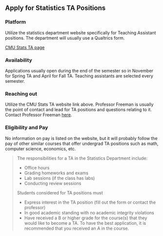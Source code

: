## Apply for Statistics TA Positions

### Platform

Utilize the statistics department website specifically for Teaching Assistant positions. The department will usually use a Qualtrics form.

[CMU Stats TA page](http://stat.cmu.edu/undergraduate/ta-application)

### Availability

Applications usually open during the end of the semester so in November for Spring TA and April for Fall TA. Teaching assistants are selected every semester.

### Reaching out

Utilize the CMU Stats TA website link above. Professor Freeman is usually the point of contact and lead for TA positions and questions relating to it. Contact Professor Freeman [here](pfreeman@stat.cmu.edu).

### Eligibility and Pay

No information on pay is listed on the website, but it will probably follow the pay of other similar courses that offer undergrad TA positions such as math, computer science, economics, etc.

> The responsibilities for a TA in the Statistics Department include:
>
> - Office hours
> - Grading homeworks and exams
> - Lab sessions (if the class has labs)
> - Conducting review sessions
>
> Students considered for TA positions must
>
> - Express interest in the TA position (fill out the form or contact the professor)
> - In good academic standing with no academic integrity violations
> - Have received a B or higher grade for the course(s) that they would like to become a TA. To have the best application, it is recommended that you received an A in the course.
